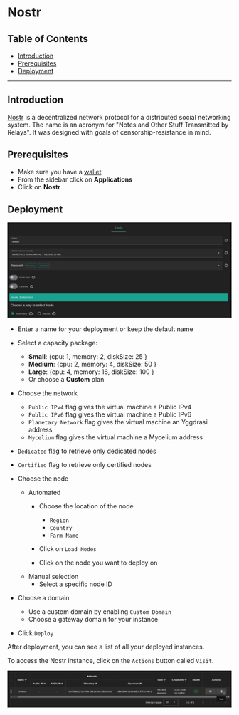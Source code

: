 <h1> Nostr </h1>

<h2>Table of Contents</h2>

- [Introduction](#introduction)
- [Prerequisites](#prerequisites)
- [Deployment](#deployment)

***

## Introduction

[Nostr](https://nostr.com/) is a decentralized network protocol for a distributed social networking system. The name is an acronym for "Notes and Other Stuff Transmitted by Relays". It was designed with goals of censorship-resistance in mind. 

## Prerequisites

- Make sure you have a [wallet](../wallet_connector.md)
- From the sidebar click on **Applications**
- Click on **Nostr**

## Deployment

![](./img/nostr_config.png)

- Enter a name for your deployment or keep the default name
- Select a capacity package:
    - **Small**: {cpu: 1, memory: 2, diskSize: 25 }
    - **Medium**: {cpu: 2, memory: 4, diskSize: 50 }
    - **Large**: {cpu: 4, memory: 16, diskSize: 100 }
    - Or choose a **Custom** plan
- Choose the network
   - `Public IPv4` flag gives the virtual machine a Public IPv4
   - `Public IPv6` flag gives the virtual machine a Public IPv6
   - `Planetary Network` flag gives the virtual machine an Yggdrasil address
   - `Mycelium` flag gives the virtual machine a Mycelium address

- `Dedicated` flag to retrieve only dedicated nodes 
- `Certified` flag to retrieve only certified nodes 
- Choose the node 
  - Automated
    - Choose the location of the node
       - `Region`
       - `Country`
       - `Farm Name`

    - Click on `Load Nodes`
    - Click on the node you want to deploy on
  - Manual selection
    - Select a specific node ID
- Choose a domain
  - Use a custom domain by enabling `Custom Domain`
  - Choose a gateway domain for your instance
- Click `Deploy`

After deployment, you can see a list of all your deployed instances.

To access the Nostr instance, click on the `Actions` button called `Visit`.

![](./img/nostr_instances.png)